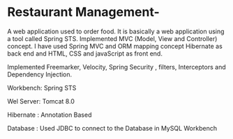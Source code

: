 # Restaurant Management-
A web application used to order food. It is basically a web application using a tool called Spring STS. 
Implemented MVC (Model, View and Controller) concept. I have used Spring MVC and ORM mapping concept Hibernate as back end and HTML, CSS and javaScript as front end.


Implemented Freemarker, Velocity, Spring Security , filters, Interceptors and Dependency Injection.

Workbench: Spring STS

Wel Server: Tomcat 8.0

Hibernate : Annotation Based

Database : Used JDBC to connect to the Database in MySQL Workbench
